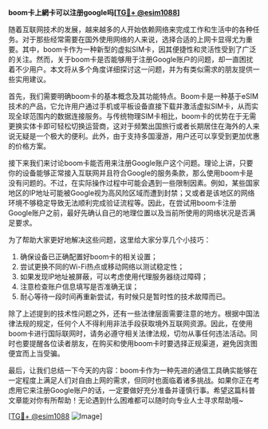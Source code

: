 **boom卡上網卡可以注册google吗[[TG💪+ @esim1088](https://t.me/s/esim1088)]**

随着互联网技术的发展，越来越多的人开始依赖网络来完成工作和生活中的各种任务。对于那些经常需要在国外使用网络的人来说，选择合适的上网卡显得尤为重要。其中，boom卡作为一种新型的虚拟SIM卡，因其便捷性和灵活性受到了广泛的关注。然而，关于boom卡是否能够用于注册Google账户的问题，却一直困扰着不少用户。本文将从多个角度详细探讨这一问题，并为有类似需求的朋友提供一些实用建议。

首先，我们需要明确boom卡的基本概念及其功能特点。Boom卡是一种基于eSIM技术的产品，它允许用户通过手机或平板设备直接下载并激活虚拟SIM卡，从而实现全球范围内的数据连接服务。与传统物理SIM卡相比，boom卡的优势在于无需更换实体卡即可轻松切换运营商，这对于频繁出国旅行或者长期居住在海外的人来说无疑是一个极大的便利。此外，由于支持多国漫游，用户还可以享受到更加优惠的价格方案。

接下来我们来讨论boom卡能否用来注册Google账户这个问题。理论上讲，只要你的设备能够正常接入互联网并且符合Google的服务条款，那么使用boom卡是没有问题的。不过，在实际操作过程中可能会遇到一些限制因素。例如，某些国家地区的IP地址可能被Google视为高风险区域而遭到封禁；又或者是该地区的网络环境不够稳定导致无法顺利完成验证流程等。因此，在尝试用boom卡注册Google账户之前，最好先确认自己的地理位置以及当前所使用的网络状况是否满足要求。

为了帮助大家更好地解决这些问题，这里给大家分享几个小技巧：
1. 确保设备已正确配置好boom卡的相关设置；
2. 尝试更换不同的Wi-Fi热点或移动网络以测试稳定性；
3. 如果发现IP地址被屏蔽，可以考虑使用代理服务器绕过障碍；
4. 注意检查账户信息填写是否准确无误；
5. 耐心等待一段时间再重新尝试，有时候只是暂时性的技术故障而已。

除了上述提到的技术性问题之外，还有一些法律层面需要注意的地方。根据中国法律法规的规定，任何个人不得利用非法手段获取境外互联网资源。因此，在使用boom卡进行国际联网时，请务必遵守相关法律法规，切勿从事任何违法活动。同时也要提醒各位读者朋友，在购买和使用boom卡时要选择正规渠道，避免因贪图便宜而上当受骗。

最后，让我们总结一下今天的内容：boom卡作为一种先进的通信工具确实能够在一定程度上满足人们对自由上网的需求，但同时也面临着诸多挑战。如果你正在考虑用它来注册Google账户的话，一定要做好充分准备并谨慎行事。希望这篇科普文章能对你有所帮助！无论遇到什么困难都可以随时向专业人士寻求帮助哦~

[[TG💪+ @esim1088](https://t.me/s/esim1088) ![Image](https://i.postimg.cc/4NQfJmqS/Snipaste-2025-05-13-00-14-12.png)]